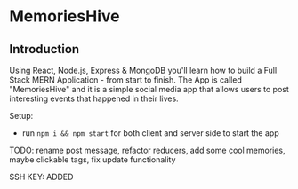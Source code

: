 # MemoriesHive

## Introduction

Using React, Node.js, Express & MongoDB you'll learn how to build a Full Stack MERN Application - from start to finish. The App is called "MemoriesHive" and it is a simple social media app that allows users to post interesting events that happened in their lives.

Setup:

- run `npm i && npm start` for both client and server side to start the app

TODO: rename post message, refactor reducers, add some cool memories, maybe clickable tags, fix update functionality

SSH KEY: ADDED
